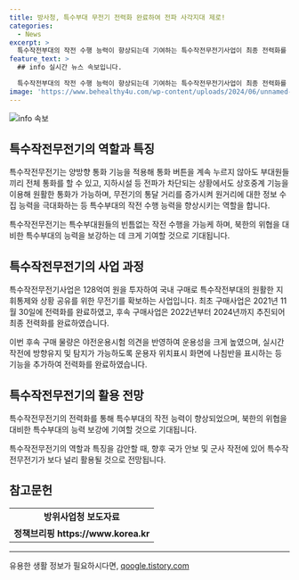 ```yaml
---
title: 방사청, 특수부대 무전기 전력화 완료하여 전파 사각지대 제로!
categories:
  - News
excerpt: >
  특수작전부대의 작전 수행 능력이 향상되는데 기여하는 특수작전무전기사업이 최종 전력화를 완료했다. 이 무전기는 양방향 통화 기능이 강화되어 상호중계 기능을 통해 전파가 차단되는 상황에서도 효율적인 통신이 가능하며, 지휘통제 및 상황 공유를 위한 운용성도 증가했다. 또한, 원거리에 대한 정보 수집 능력을 극대화하고 실시간 작전에 방향유지와 탐지가 가능하도록 무전기 위치정보 기능이 강화됐다. 이는 북한의 위협에 대비한 특수부대의 능력을 향상시킬 것으로 전망된다. (출처: 정책브리핑)
feature_text: >
  ## info 실시간 뉴스 속보입니다.

  특수작전부대의 작전 수행 능력이 향상되는데 기여하는 특수작전무전기사업이 최종 전력화를 완료했다. 이 무전기는 양방향 통화 기능이 강화되어 상호중계 기능을 통해 전파가 차단되는 상황에서도 효율적인 통신이 가능하며, 지휘통제 및 상황 공유를 위한 운용성도 증가했다. 또한, 원거리에 대한 정보 수집 능력을 극대화하고 실시간 작전에 방향유지와 탐지가 가능하도록 무전기 위치정보 기능이 강화됐다. 이는 북한의 위협에 대비한 특수부대의 능력을 향상시킬 것으로 전망된다. (출처: 정책브리핑)
image: 'https://www.behealthy4u.com/wp-content/uploads/2024/06/unnamed-file.png'
---
```


<p><img src="https://www.behealthy4u.com/wp-content/uploads/2024/06/unnamed-file.png" alt="info 속보" /></p>

<h2 data-ke-size="size26">특수작전무전기의 역할과 특징</h2>

<p>특수작전무전기는 양방향 통화 기능을 적용해 통화 버튼을 계속 누르지 않아도 부대원들끼리 전체 통화를 할 수 있고, 지하시설 등 전파가 차단되는 상황에서도 상호중계 기능을 이용해 원활한 통화가 가능하며, 무전기의 통달 거리를 증가시켜 원거리에 대한 정보 수집 능력을 극대화하는 등 특수부대의 작전 수행 능력을 향상시키는 역할을 합니다.</p>

<p data-ke-size="size16">특수작전무전기는 특수부대원들의 빈틈없는 작전 수행을 가능케 하며, 북한의 위협을 대비한 특수부대의 능력을 보강하는 데 크게 기여할 것으로 기대됩니다.</p>

<h2 data-ke-size="size26">특수작전무전기의 사업 과정</h2>

<p>특수작전무전기사업은 128억여 원을 투자하여 국내 구매로 특수작전부대의 원활한 지휘통제와 상황 공유를 위한 무전기를 확보하는 사업입니다. 최초 구매사업은 2021년 11월 30일에 전력화를 완료하였고, 후속 구매사업은 2022년부터 2024년까지 추진되어 최종 전력화를 완료하였습니다.</p>

<p data-ke-size="size16">이번 후속 구매 물량은 야전운용시험 의견을 반영하여 운용성을 크게 높였으며, 실시간 작전에 방향유지 및 탐지가 가능하도록 운용자 위치표시 화면에 나침반을 표시하는 등 기능을 추가하여 전력화를 완료하였습니다.</p>

<h2 data-ke-size="size26">특수작전무전기의 활용 전망</h2>

<p>특수작전무전기의 전력화를 통해 특수부대의 작전 능력이 향상되었으며, 북한의 위협을 대비한 특수부대의 능력 보강에 기여할 것으로 기대됩니다.</p>

<p data-ke-size="size16">특수작전무전기의 역할과 특징을 감안할 때, 향후 국가 안보 및 군사 작전에 있어 특수작전무전기가 보다 널리 활용될 것으로 전망됩니다.</p>

<h2 data-ke-size="size26">참고문헌</h2>

<table>
<tbody>
<tr>
<td style="text-align: center; height: 17px;"><b>방위사업청 보도자료</b></td>
</tr>
<tr>
<td style="text-align: center; height: 17px;"><b>정책브리핑 https://www.korea.kr</b></td>
</tr>
</tbody>
</table>

<hr>
유용한 생활 정보가 필요하시다면, <a href="https://qoogle.tistory.com" rel="dofollow">qoogle.tistory.com</a>



